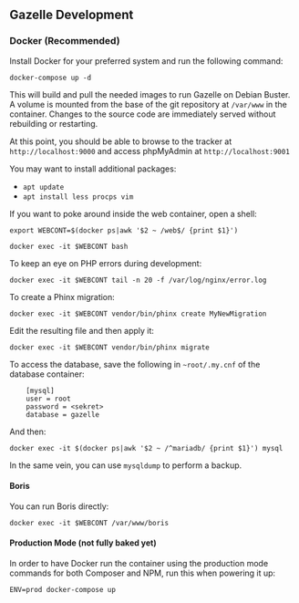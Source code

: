 ## Gazelle Development

### Docker (Recommended)

Install Docker for your preferred system and run the following
command:

```shell
docker-compose up -d
```

This will build and pull the needed images to run Gazelle on Debian
Buster. A volume is mounted from the base of the git repository at
`/var/www` in the container. Changes to the source code are
immediately served without rebuilding or restarting.


At this point, you should be able to browse to the tracker at `http://localhost:9000` and access phpMyAdmin at `http://localhost:9001`

You may want to install additional packages:

* `apt update`
* `apt install less procps vim`

If you want to poke around inside the web container, open a shell:

`export WEBCONT=$(docker ps|awk '$2 ~ /web$/ {print $1}')`

`docker exec -it $WEBCONT bash`

To keep an eye on PHP errors during development:

`docker exec -it $WEBCONT tail -n 20 -f /var/log/nginx/error.log`

To create a Phinx migration:

`docker exec -it $WEBCONT vendor/bin/phinx create MyNewMigration`

Edit the resulting file and then apply it:

`docker exec -it $WEBCONT vendor/bin/phinx migrate`

To access the database, save the following in `~root/.my.cnf` of
the database container:

```
    [mysql]
    user = root
    password = <sekret>
    database = gazelle
```

And then:

`docker exec -it $(docker ps|awk '$2 ~ /^mariadb/ {print $1}') mysql`

In the same vein, you can use `mysqldump` to perform a backup.

#### Boris

You can run Boris directly:

`docker exec -it $WEBCONT /var/www/boris`

#### Production Mode (not fully baked yet)

In order to have Docker run the container using the production mode commands
for both Composer and NPM, run this when powering it up:

`ENV=prod docker-compose up`
